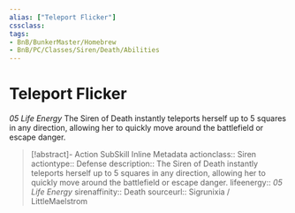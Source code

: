 ```yaml
---
alias: ["Teleport Flicker"]
cssclass: 
tags:
- BnB/BunkerMaster/Homebrew
- BnB/PC/Classes/Siren/Death/Abilities
---
```

# Teleport Flicker
_05 Life Energy_
The Siren of Death instantly teleports herself up to 5 squares in any direction, allowing her to quickly move around the battlefield or escape danger.

>[!abstract]- Action SubSkill Inline Metadata
> actionclass:: Siren
> actiontype:: Defense
> description:: The Siren of Death instantly teleports herself up to 5 squares in any direction, allowing her to quickly move around the battlefield or escape danger.
> lifeenergy:: _05 Life Energy_
> sirenaffinity:: Death
> sourceurl:: Sigrunixia / LittleMaelstrom